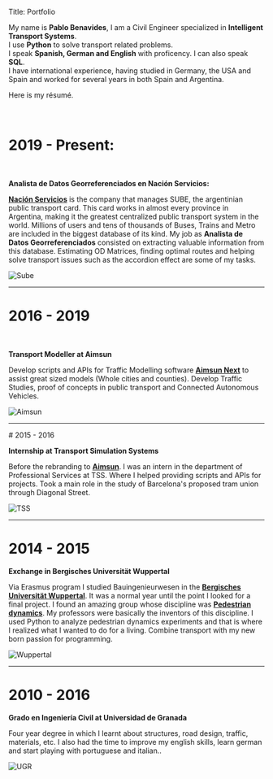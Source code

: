Title: Portfolio


My name is **Pablo Benavides**, I am a Civil Engineer specialized in **Intelligent Transport Systems**.<br>
I use **Python** to solve transport related problems.<br>
I speak **Spanish, German and English** with proficency. I can also speak **SQL**.<br>
I have international experience, having studied in Germany, the USA and Spain and worked for several years in both Spain and Argentina.

Here is my résumé.
<br><br><br>
# 2019 - Present:
<br>

**Analista de Datos Georreferenciados en Nación Servicios:**

[**Nación Servicios**](https://www.nacionservicios.com.ar/) is the company that manages SUBE, the argentinian public transport card.
This card works in almost every province in Argentina, making it the greatest centralized 
public transport system in the world. Millions of users and tens of thousands of Buses, Trains and Metro are included in the biggest database of its kind.
My job as **Analista de Datos Georreferenciados** consisted on extracting valuable information from this database. Estimating OD Matrices, finding optimal routes and helping solve transport issues such as the accordion effect are some of my tasks.

![Sube]({static}/images/portfolio/sube.png)

<hr>

# 2016 - 2019
<br>


**Transport Modeller at Aimsun**<br>

Develop scripts and APIs for Traffic Modelling software [**Aimsun Next**](https://www.aimsun.com/aimsun-next/) to assist great sized models (Whole cities and counties). Develop Traffic Studies, proof of concepts in public transport and Connected Autonomous Vehicles.
<br>

![Aimsun]({static}/images/portfolio/aimsuns.png)

<hr>
# 2015 - 2016
<br>

**Internship at Transport Simulation Systems**<br>

Before the rebranding to [**Aimsun**](https://www.aimsun.com/). I was an intern in the department of Professional Services at TSS. Where I helped providing scripts and APIs for projects. Took a main role in the study of Barcelona's proposed tram union through Diagonal Street.
<br>

![TSS]({static}/images/portfolio/tss.gif)

<hr>

# 2014 - 2015

**Exchange in Bergisches Universität Wuppertal**
<br>

Via Erasmus program I studied Bauingenieurwesen in the [**Bergisches Universität Wuppertal**](https://www.bauing.uni-wuppertal.de/de/studium.html). It was a normal year until the point I looked for a final project. I found an amazing group whose discipline was [**Pedestrian dynamics**](https://www.fz-juelich.de/ias/ias-7/EN/Research/Pedestrian_Dynamics-Empiricism/_node.html). My professors were basically the inventors of this discipline. I used Python to analyze pedestrian dynamics experiments and that is where I realized what I wanted to do for a living. Combine transport with my new born passion for programming. 

![Wuppertal]({static}/images/portfolio/wuppertal.jpg)
<hr>

# 2010 - 2016

**Grado en Ingeniería Civil at Universidad de Granada**
<br>

Four year degree in which I learnt about structures, road design, traffic, materials, etc. 
I also had the time to improve my english skills, learn german and start playing with portuguese and italian..

![UGR]({static}/images/portfolio/etsiccpugr.png)
